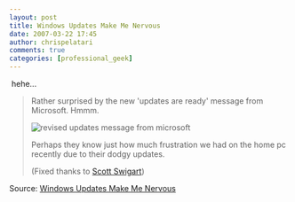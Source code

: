 ```yaml
---
layout: post
title: Windows Updates Make Me Nervous
date: 2007-03-22 17:45
author: chrispelatari
comments: true
categories: [professional_geek]
---
```

<p> hehe...</p>
<blockquote>
  <p>Rather surprised by the new 'updates are ready' message from Microsoft. 
  Hmmm. 
  </p><p><img alt="revised updates message from microsoft" src="http://secretGeek.net/image/updates.PNG" /> 
  </p><p>Perhaps they know just how much frustration we had on the home pc recently 
  due to their dodgy updates. 
  </p><p>(Fixed thanks to <a href="http://www.google.com/search?hl=en&amp;q=windows+updates+swigart">Scott 
  Swigart</a>) </p></blockquote>
<p>Source: <a href="http://www.secretGeek.net/update_nervous.asp">Windows 
Updates Make Me Nervous<br /></a></p>
